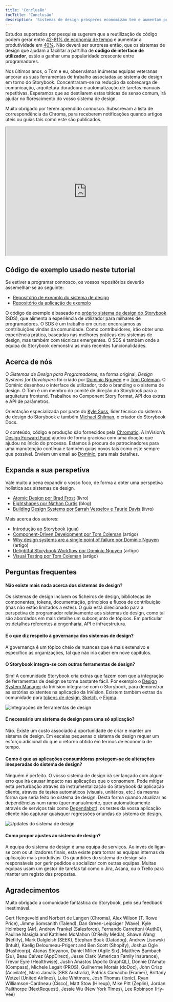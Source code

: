 ```yaml
---
title: 'Conclusão'
tocTitle: 'Conclusão'
description: 'Sistemas de design prósperos economizam tem e aumentam produtividade'
---
```


Estudos suportados por pesquisa sugerem que a reutilização de código podem gerar entre [42-81% de economia de tempo](https://www.researchgate.net/publication/3188437_Evaluating_Software_Reuse_Alternatives_A_Model_and_Its_Application_to_an_Industrial_Case_Study?ev=publicSearchHeader&_sg=g8WraNGZNGPw0R-1-jGpy0XwUDeAr3qb472J6lhisyQ3l24pSmndO6anMdX2L3HdWHifsczPegR9wjA) e aumentar a produtividade em [40%](http://www.cin.ufpe.br/~in1045/papers/art03.pdf). Não deverá ser surpresa então, que os sistemas de design que ajudam a facilitar a partilha de **código de interface de utilizador**, estão a ganhar uma popularidade crescente entre programadores.

Nos últimos anos, o Tom e eu, observámos inúmeras equipas veteranas ancorar as suas ferramentas de trabalho associadas ao sistema de design em torno do Storybook. Concentraram-se na redução da sobrecarga de comunicação, arquitetura duradoura e automatização de tarefas manuais repetitivas. Esperamos que ao destilarem estas táticas de senso comum, irá ajudar no florescimento do vosso sistema de design.

Muito obrigado por terem aprendido connosco. Subscrevam a lista de correspondência da Chroma, para receberem notificações quando artigos úteis ou guias tais como este são publicados.

<iframe style="height:400px;width:100%;max-width:800px;margin:0px auto;" src="https://upscri.be/d42fc0?as_embed"></iframe>

## Código de exemplo usado neste tutorial

Se estiver a programar connosco, os vossos repositórios deverão assemelhar-se ao seguinte:

- [Repositório de exemplo do sistema de design](https://github.com/chromaui/learnstorybook-design-system)
- [Repositório da aplicação de exemplo](https://github.com/chromaui/learnstorybook-design-system-example-app)

O código de exemplo é baseado no [próprio sistema de design do Storybook](https://github.com/storybookjs/design-system) (SDS), que alimenta a experiência de utilizador para milhares de programadores. O SDS é um trabalho em curso: encorajamos as contribuições vindas da comunidade. Como contribuidores, irão obter uma experiência prática, baseadas nas melhores práticas dos sistemas de design, mas também com técnicas emergentes. O SDS é também onde a equipa do Storybook demonstra as mais recentes funcionalidades.

## Acerca de nós

O _Sistemas de Design para Programadores_, na forma original, _Design Systems for Developers_ foi criado por [Dominic Nguyen](https://twitter.com/domyen) e o [Tom Coleman](https://twitter.com/tmeasday).
O Dominic desenhou o interface de utilizador, todo o branding e o sistema de design. O Tom é um membro do comité de direção do Storybook para a arquitetura frontend. Trabalhou no Component Story Format, API dos extras e API de parâmetros.

Orientação especializada por parte do [Kyle Suss](https://github.com/kylesuss), líder técnico do sistema de design do Storybook e também [Michael Shilman](https://twitter.com/mshilman), o criador do Storybook Docs.

O conteúdo, código e produção são fornecidos pela [Chromatic](https://www.chromatic.com/?utm_source=storybook_website&utm_medium=link&utm_campaign=storybook). A InVision’s [Design Forward Fund](https://www.invisionapp.com/design-forward-fund) ajudou de forma graciosa com uma doação que ajudou no ínicio do processo. Estamos à procura de patrocinadores para uma manutenção contínua e também guias novos tais como este sempre que possível. Enviem um email ao [Dominic](mailto:dom@chromatic.com), para mais detalhes.

## Expanda a sua perspetiva

Vale muito a pena expandir o vosso foco, de forma a obter uma perspetiva holística aos sistemas de design.

- [Atomic Design por Brad Frost](http://atomicdesign.bradfrost.com/) (livro)
- [Eightshapes por Nathan Curtis](https://medium.com/eightshapes-llc/tagged/design-systems) (blog)
- [Building Design Systems por Sarrah Vesselov e Taurie Davis](https://www.amazon.com/Building-Design-Systems-Experiences-Language/dp/148424513X) (livro)

Mais acerca dos autores:

- [Introdução ao Storybook](http://learnstorybook.com/intro-to-storybook) (guia)
- [Component-Driven Development por Tom Coleman](https://www.componentdriven.org/) (artigo)
- [Why design systems are a single point of failure por Dominic Nguyen](https://www.chromatic.com/blog/why-design-systems-are-a-single-point-of-failure) (artigo)
- [Delightful Storybook Workflow por Dominic Nguyen](https://www.chromatic.com/blog/the-delightful-storybook-workflow) (artigo)
- [Visual Testing por Tom Coleman](https://www.chromatic.com/blog/visual-testing-the-pragmatic-way-to-test-uis) (artigo)

## Perguntas frequentes

#### Não existe mais nada acerca dos sistemas de design?

Os sistemas de design incluem os ficheiros de design, bibliotecas de componentes, tokens, documentação, princípios e fluxos de contribuição (mas não estão limitados a estes). O guia está direcionado para a perspetiva do programador relativamente aos sistemas de design, como tal são abordados em mais detalhe um subconjunto de tópicos. Em particular os detalhes referentes a engenharia, API e infraestrutura.

#### E o que diz respeito à governança dos sistemas de design?

A governança é um tópico cheio de nuances que é mais extensivo e específico ás organizações, tal que não iria caber em nove capítulos.

#### O Storybook integra-se com outras ferramentas de design?

Sim! A comunidade Storybook cria extras que fazem com que a integração de ferramentas de design se torne bastante fácil. Por exemplo o [Design System Manager](https://www.invisionapp.com/design-system-manager) da InVision integra-se com o Storybook, para demonstrar as estórias existentes na aplicação da InVision. Existem também extras da comunidade para [tokens de design](https://github.com/UX-and-I/storybook-design-token), [Sketch](https://github.com/chrisvxd/story2sketch), e [Figma](https://github.com/pocka/storybook-addon-designs).

![Integrações de ferramentas de design](/design-systems-for-developers/storybook-integrations-design.jpg)

#### É necessário um sistema de design para uma só aplicação?

Não. Existe um custo associado á oportunidade de criar e manter um sistema de design. Em escalas pequenas o sistema de design requer um esforço adicional do que o retorno obtido em termos de economia de tempo.

#### Como é que as aplicações consumidoras protegem-se de alterações inesperadas do sistema de design?

Ninguém é perfeito. O vosso sistema de design irá ser lançado com algum erro que irá causar impacto nas aplicações que o consomem. Pode mitigar esta perturbação através da instrumentalização do Storybook da aplicação cliente, através de testes automáticos (visuais, unitários, etc.) da mesma forma que seria feito no sistema de design. Desta forma quando atualizar as dependências num ramo (quer manualmente, quer automaticamente através de serviços tais como [Dependabot](https://dependabot.com/)), os testes da vossa aplicação cliente irão capturar quaisquer regressões oriundas do sistema de design.

![Updates do sistema de design](/design-systems-for-developers/design-system-update.png)

#### Como propor ajustes ao sistema de design?

A equipa do sistema de design é uma equipa de serviços. Ao invés de ligar-se com os utilizadores finais, esta existe para tornar as equipas internas da aplicação mais produtivas. Os guardiões do sistema de design são responsáveis por gerir pedidos e socializar com outras equipas. Muitas equipas usam um gestor de tarefas tal como o Jira, Asana, ou o Trello para manter um registo das propostas.

## Agradecimentos

Muito obrigado a comunidade fantástica do Storybook, pelo seu feedback inestimável.

Gert Hengeveld and Norbert de Langen (Chroma), Alex Wilson (T. Rowe Price), Jimmy Somsanith (Talend), Dan Green-Leipciger (Wave), Kyle Holmberg (Air), Andrew Frankel (Salesforce), Fernando Carrettoni (Auth0), Pauline Masigla and Kathleen McMahon (O’Reilly Media), Shawn Wang (Netlify), Mark Dalgleish (SEEK), Stephan Boak (Datadog), Andrew Lisowski (Intuit), Kaelig Deloumeau-Prigent and Ben Scott (Shopify), Joshua Ogle (Hashicorp), Atanas Stoyanov, Daniel Miller (Agile Six), Matthew Bambach (2u), Beau Calvez (AppDirect), Jesse Clark (American Family Insurance), Trevor Eyre (Healthwise), Justin Anastos (Apollo GraphQL), Donnie D’Amato (Compass), Michele Legait (PROS), Guilherme Morais (doDoc), John Crisp (Acivilate), Marc Jamais (SBS Australia), Patrick Camacho (Framer), Brittany Wetzel (United Airlines), Luke Whitmore, Josh Thomas (Ionic), Ryan Williamson-Cardneau (Cisco), Matt Stow (Hireup), Mike Pitt (Zeplin), Jordan Pailthorpe (NextRequest), Jessie Wu (New York Times), Lee Robinson (Hy-Vee)
